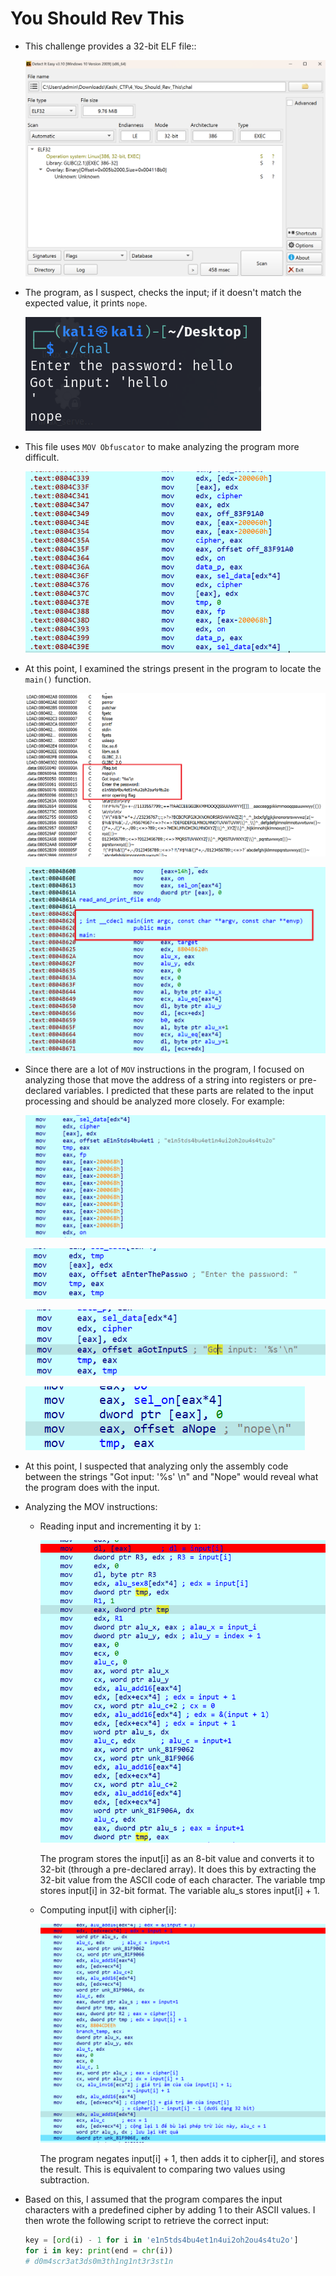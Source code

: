 # You Should Rev This

- This challenge provides a 32-bit ELF file::

    ![alt text](IMG/4/image.png)

- The program, as I suspect, checks the input; if it doesn't match the expected value, it prints `nope`.

    ![alt text](IMG/4/image-7.png)

- This file uses `MOV Obfuscator` to make analyzing the program more difficult.

    ![alt text](IMG/4/image-1.png)

- At this point, I examined the strings present in the program to locate the `main()` function.

    ![alt text](IMG/4/image-2.png)

    ![alt text](IMG/4/image-3.png)

- Since there are a lot of `MOV` instructions in the program, I focused on analyzing those that move the address of a string into registers or pre-declared variables. I predicted that these parts are related to the input processing and should be analyzed more closely. For example:

    ![alt text](IMG/4/image-4.png)

    ![alt text](IMG/4/image-5.png)

    ![alt text](IMG/4/image-6.png)

    ![alt text](IMG/4/image-8.png)

- At this point, I suspected that analyzing only the assembly code between the strings "Got input: '%s' \n" and "Nope" would reveal what the program does with the input.

- Analyzing the MOV instructions:

    - Reading input and incrementing it by `1`:

        ![alt text](IMG/4/image-9.png)

        The program stores the input[i] as an 8-bit value and converts it to 32-bit (through a pre-declared array). It does this by extracting the 32-bit value from the ASCII code of each character. The variable tmp stores input[i] in 32-bit format. The variable alu_s stores input[i] + 1.

    - Computing input[i] with cipher[i]:

        ![alt text](IMG/4/image-10.png)

        The program negates input[i] + 1, then adds it to cipher[i], and stores the result. This is equivalent to comparing two values using subtraction.

- Based on this, I assumed that the program compares the input characters with a predefined cipher by adding 1 to their ASCII values. I then wrote the following script to retrieve the correct input:

    ```python
    key = [ord(i) - 1 for i in 'e1n5tds4bu4et1n4ui2oh2ou4s4tu2o']
    for i in key: print(end = chr(i))
    # d0m4scr3at3ds0m3th1ng1nt3r3st1n
    ```

